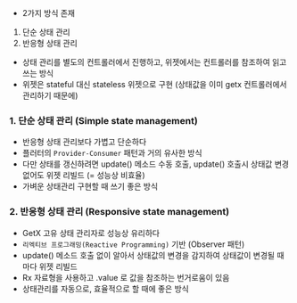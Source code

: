 - 2가지 방식 존재

1. 단순 상태 관리
2. 반응형 상태 관리

- 상태 관리를 별도의 컨트롤러에서 진행하고, 위젯에서는 컨트롤러를 참조하여 읽고 쓰는 방식
- 위젯은 stateful 대신 stateless 위젯으로 구현 (상태값을 이미 getx 컨트롤러에서 관리하기 때문에)

### 1. 단순 상태 관리 (Simple state management)

- 반응형 상태 관리보다 가볍고 단순하다
- 플러터의 `Provider-Consumer` 패턴과 거의 유사한 방식
- 다만 상태를 갱신하려면 update() 메소드 수동 호출, update() 호출시 상태값 변경없어도 위젯 리빌드 (= 성능상 비효율)
- 가벼운 상태관리 구현할 때 쓰기 좋은 방식


### 2. 반응형 상태 관리 (Responsive state management)

- GetX 고유 상태 관리자로 성능상 유리하다
- `리엑티브 프로그래밍(Reactive Programming)` 기반 (Observer 패턴)
- update() 메소드 호출 없이 알아서 상태값의 변경을 감지하여 상태값이 변경될 때마다 위젯 리빌드
- Rx 자료형을 사용하고 .value 로 값을 참조하는 번거로움이 있음
- 상태관리를 자동으로, 효율적으로 할 때에 좋은 방식
